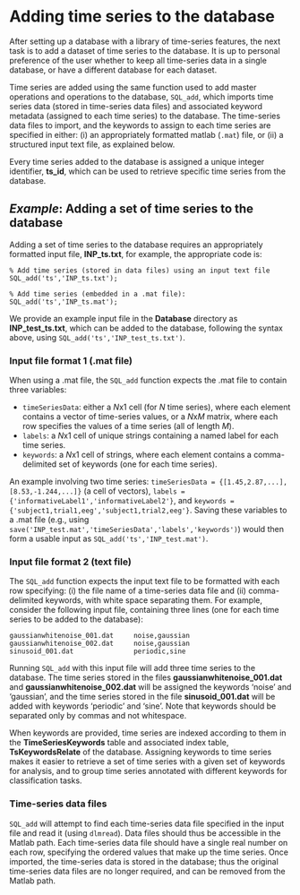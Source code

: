 # Adding time series to the database
<!--{#sec:addingTimeSeries}-->

After setting up a database with a library of time-series features, the next task is to add a dataset of time series to the database.
It is up to personal preference of the user whether to keep all time-series data in a single database, or have a different database for each dataset.

Time series are added using the same function used to add master operations and operations to the database, `SQL_add`, which imports time series data (stored in time-series data files) and associated keyword metadata (assigned to each time series) to the database.
The time-series data files to import, and the keywords to assign to each time series are specified in either: (i) an appropriately formatted matlab (`.mat`) file, or (ii) a structured input text file, as explained below.

Every time series added to the database is assigned a unique integer identifier, **ts\_id**, which can be used to retrieve specific time series from the database.

## *Example*: Adding a set of time series to the database
Adding a set of time series to the database requires an appropriately formatted input file, **INP_ts.txt**, for example, the appropriate code is:

    % Add time series (stored in data files) using an input text file
    SQL_add('ts','INP_ts.txt');
    
    % Add time series (embedded in a .mat file):
    SQL_add('ts','INP_ts.mat');

We provide an example input file in the **Database** directory as **INP_test_ts.txt**, which can be added to the database, following the syntax above, using `SQL_add('ts','INP_test_ts.txt')`.

### Input file format 1 (.mat file)

When using a .mat file, the `SQL_add` function expects the .mat file to contain three variables:

* `timeSeriesData`: either a *N*x1 cell (for *N* time series), where each element contains a vector of time-series values, or a *N*x*M* matrix, where each row specifies the values of a time series (all of length *M*).
* `labels`: a *N*x1 cell of unique strings containing a named label for each time series.
* `keywords`: a *N*x1 cell of strings, where each element contains a comma-delimited set of keywords (one for each time series).

An example involving two time series: `timeSeriesData = {[1.45,2.87,...],[8.53,-1.244,...]}` (a cell of vectors), `labels = {'informativeLabel1','informativeLabel2'}`, and `keywords = {'subject1,trial1,eeg','subject1,trial2,eeg'}`.
Saving these variables to a .mat file (e.g., using `save('INP_test.mat','timeSeriesData','labels','keywords')`) would then form a usable input as `SQL_add('ts','INP_test.mat')`.

### Input file format 2 (text file)

The `SQL_add` function expects the input text file to be formatted with each row specifying: (i) the file name of a time-series data file and (ii) comma-delimited keywords, with white space separating them.
For example, consider the following input file, containing three lines (one for each time series to be added to the database):

    gaussianwhitenoise_001.dat     noise,gaussian
    gaussianwhitenoise_002.dat     noise,gaussian
    sinusoid_001.dat               periodic,sine
    
Running `SQL_add` with this input file will add three time series to the database. The time series stored in the files **gaussianwhitenoise_001.dat** and **gaussianwhitenoise_002.dat** will be assigned the keywords ‘noise’ and ‘gaussian’, and the time series stored in the file **sinusoid_001.dat** will be added with keywords ‘periodic’ and ‘sine’.
Note that keywords should be separated only by commas and not whitespace.

When keywords are provided, time series are indexed according to them in the **TimeSeriesKeywords** table and associated index table, **TsKeywordsRelate** of the database.
Assigning keywords to time series makes it easier to retrieve a set of time series with a given set of keywords for analysis, and to group time series annotated with different keywords for classification tasks.

### Time-series data files

`SQL_add` will attempt to find each time-series data file specified in the input file and read it (using `dlmread`).
Data files should thus be accessible in the Matlab path.
Each time-series data file should have a single real number on each row, specifying the ordered values that make up the time series.
Once imported, the time-series data is stored in the database; thus the original time-series data files are no longer required, and can be removed from the Matlab path.